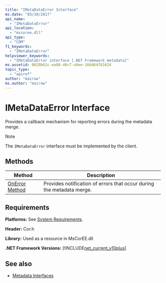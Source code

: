 ```yaml
---
title: "IMetaDataError Interface"
ms.date: "03/30/2017"
api_name: 
  - "IMetaDataError"
api_location: 
  - "mscoree.dll"
api_type: 
  - "COM"
f1_keywords: 
  - "IMetaDataError"
helpviewer_keywords: 
  - "IMetaDataError interface [.NET Framework metadata]"
ms.assetid: 0020b62c-ea88-40c7-a9ee-16b064f81624
topic_type: 
  - "apiref"
author: "mairaw"
ms.author: "mairaw"
---
```

# IMetaDataError Interface
Provides a callback mechanism for reporting errors during the metadata merge.  
  
> [!NOTE]
>  The `IMetaDataError` interface must be implemented by the client.  
  
## Methods  
  
|Method|Description|  
|------------|-----------------|  
|[OnError Method](../../../../docs/framework/unmanaged-api/metadata/imetadataerror-onerror-method.md)|Provides notification of errors that occur during the metadata merge.|  
  
## Requirements  
 **Platforms:** See [System Requirements](../../../../docs/framework/get-started/system-requirements.md).  
  
 **Header:** Cor.h  
  
 **Library:** Used as a resource in MsCorEE.dll  
  
 **.NET Framework Versions:** [!INCLUDE[net_current_v10plus](../../../../includes/net-current-v10plus-md.md)]  
  
## See also

- [Metadata Interfaces](../../../../docs/framework/unmanaged-api/metadata/metadata-interfaces.md)
